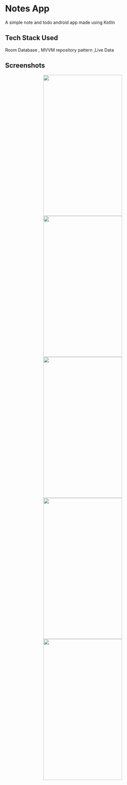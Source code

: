 # Notes App

A simple note and todo android app made using Kotlin


## Tech Stack Used

Room Database , MVVM repository pattern ,Live Data 

## Screenshots

[comment]: <> (![addTask_ss]&#40;https://user-images.githubusercontent.com/93795205/189153248-b34237de-21c2-49ae-ada8-fdc9a39fb238.png&#41;)

[comment]: <> (![homeScrren_ss1]&#40;https://user-images.githubusercontent.com/93795205/189153376-afee775a-ba02-4025-ba91-07bee30087b3.png&#41;)

[comment]: <> (![newNote_ss]&#40;https://user-images.githubusercontent.com/93795205/189153554-b5610688-7259-4dec-b9e2-0fdc0f177d0e.png&#41;)

[comment]: <> (![todoFragment_ss]&#40;https://user-images.githubusercontent.com/93795205/189153712-3dd2e97d-8cd7-4af0-8cb7-a9d99567f149.png&#41;)

[comment]: <> (![updateNote_ss]&#40;https://user-images.githubusercontent.com/93795205/189153805-d9146010-8fd6-4da2-9a65-a0bbf548007a.png&#41;)

<p align="center">
  <img src="https://user-images.githubusercontent.com/93795205/189153248-b34237de-21c2-49ae-ada8-fdc9a39fb238.png" width="256" height="455">
  <img src="https://user-images.githubusercontent.com/93795205/189153376-afee775a-ba02-4025-ba91-07bee30087b3.png" width="256" height="455">
  <img src="https://user-images.githubusercontent.com/93795205/189153554-b5610688-7259-4dec-b9e2-0fdc0f177d0e.png" width="256" height="455">
  <img src="https://user-images.githubusercontent.com/93795205/189153712-3dd2e97d-8cd7-4af0-8cb7-a9d99567f149.png" width="256" height="455">
  <img src="https://user-images.githubusercontent.com/93795205/189153805-d9146010-8fd6-4da2-9a65-a0bbf548007a.png" width="256" height="455">
</p>